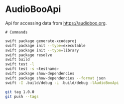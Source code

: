 # AudioBooApi

Api for accessing data from https://audioboo.org.

    # Commands
    

```sh
swift package generate-xcodeproj
swift package init --type=executable
swift package init --type=library
swift package resolve
swift build
swift test -l
swift test -s <testname>
swift package show-dependencies
swift package show-dependencies --format json
swift -I .build/debug -L .build/debug -lAudioBooApi
```

```bash
git tag 1.0.0
git push --tags
```

  
